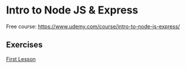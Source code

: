 # Intro to Node JS & Express

Free course: https://www.udemy.com/course/intro-to-node-js-express/

## Exercises
[First Lesson](https://github.com/tramalho/node-project/tree/first_lesson)
